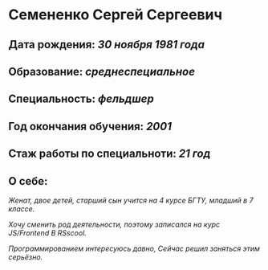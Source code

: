 # __Семененко Сергей Сергеевич__
## __Дата рождения:__ _30 ноября 1981 года_
## __Образование:__ _среднеспециальное_
## __Специальность:__ _фельдшер_
## __Год окончания обучения:__ _2001_
## __Стаж работы по специальноти:__ _21 год_
## __О себе:__
_Женат, двое детей, старший сын учится на 4 курсе БГТУ, младший в 7 классе._

_Хочу сменить род деятельности, поэтому записался на курс JS/Frontend В RSscool._

_Программированием интересуюсь давно, Сейчас решил заняться этим серьёзно._
